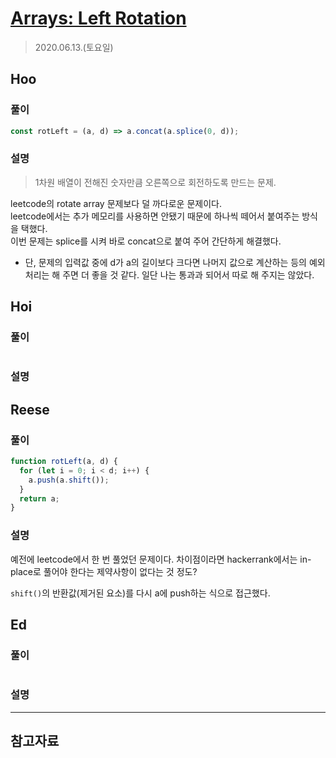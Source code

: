 # [Arrays: Left Rotation](https://www.hackerrank.com/challenges/ctci-array-left-rotation/problem?h_l=interview&playlist_slugs%5B%5D=interview-preparation-kit&playlist_slugs%5B%5D=arrays)

> 2020.06.13.(토요일)

## Hoo

### 풀이

```js
const rotLeft = (a, d) => a.concat(a.splice(0, d));
```

### 설명

> 1차원 배열이 전해진 숫자만큼 오른쪽으로 회전하도록 만드는 문제.

leetcode의 rotate array 문제보다 덜 까다로운 문제이다.  
leetcode에서는 추가 메모리를 사용하면 안됐기 때문에 하나씩 떼어서 붙여주는 방식을 택했다.  
이번 문제는 splice를 시켜 바로 concat으로 붙여 주어 간단하게 해결했다.

- 단, 문제의 입력값 중에 d가 a의 길이보다 크다면 나머지 값으로 계산하는 등의 예외 처리는 해 주면 더 좋을 것 같다. 일단 나는 통과과 되어서 따로 해 주지는 않았다.

## Hoi

### 풀이

```js
```

### 설명

## Reese

### 풀이

```js
function rotLeft(a, d) {
  for (let i = 0; i < d; i++) {
    a.push(a.shift());
  }
  return a;
}
```

### 설명

예전에 leetcode에서 한 번 풀었던 문제이다. 차이점이라면 hackerrank에서는 in-place로 풀어야 한다는 제약사항이 없다는 것 정도?

`shift()`의 반환값(제거된 요소)를 다시 a에 push하는 식으로 접근했다.

## Ed

### 풀이

```js
```

### 설명

---

## 참고자료
